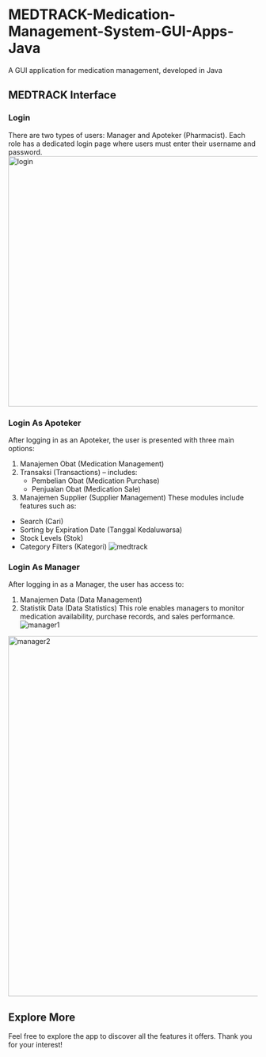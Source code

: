 # MEDTRACK-Medication-Management-System-GUI-Apps-Java
A GUI application for medication management, developed in Java

## MEDTRACK Interface
### Login
There are two types of users: Manager and Apoteker (Pharmacist). Each role has a dedicated login page where users must enter their username and password.
<img width="960" height="505" alt="login" src="https://github.com/user-attachments/assets/cd0734ae-0e5d-4b5c-90a5-28ee4e89eda2" />

### Login As Apoteker
After logging in as an Apoteker, the user is presented with three main options:
1. Manajemen Obat (Medication Management)
2. Transaksi (Transactions) – includes:
   - Pembelian Obat (Medication Purchase)
   - Penjualan Obat (Medication Sale)
3. Manajemen Supplier (Supplier Management)
These modules include features such as:
- Search (Cari)
- Sorting by Expiration Date (Tanggal Kedaluwarsa)
- Stock Levels (Stok)
- Category Filters (Kategori)
![medtrack](https://github.com/user-attachments/assets/901f7dd6-67c2-4431-9e6b-69799ad875c4)

### Login As Manager
After logging in as a Manager, the user has access to:
1. Manajemen Data (Data Management)
2. Statistik Data (Data Statistics)
This role enables managers to monitor medication availability, purchase records, and sales performance. 
![manager1](https://github.com/user-attachments/assets/9763374a-e0d1-4396-9e7d-322630be5332)
<img width="1359" height="727" alt="manager2" src="https://github.com/user-attachments/assets/648c1d99-115d-46a0-8470-727b6dcf9a00" />

## Explore More
Feel free to explore the app to discover all the features it offers. Thank you for your interest!
